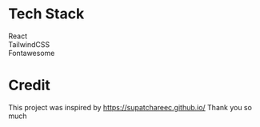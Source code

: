 
# Tech Stack
React <br/>
TailwindCSS <br/>
Fontawesome

# Credit
This project was inspired by https://supatchareec.github.io/ 
Thank you so much
